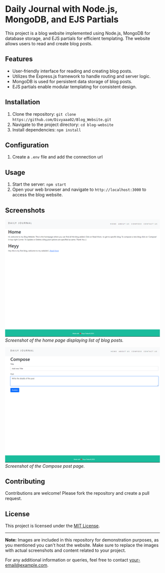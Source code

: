 # Daily Journal with Node.js, MongoDB, and EJS Partials


This project is a blog website implemented using Node.js, MongoDB for database storage, and EJS partials for efficient templating. The website allows users to read and create blog posts.

## Features

- User-friendly interface for reading and creating blog posts.
- Utilizes the Express.js framework to handle routing and server logic.
- MongoDB is used for persistent data storage of blog posts.
- EJS partials enable modular templating for consistent design.

## Installation

1. Clone the repository: `git clone https://github.com/Divyaaa02/Blog_Website.git`
2. Navigate to the project directory: `cd blog-website`
3. Install dependencies: `npm install`

## Configuration

1. Create a `.env` file and add the connection url

## Usage

1. Start the server: `npm start`
2. Open your web browser and navigate to `http://localhost:3000` to access the blog website.

## Screenshots

![Home Page](screenshots/home.png)
*Screenshot of the home page displaying list of blog posts.*

![Create Post](screenshots/compose.png)
*Screenshot of the Compose post page.*

## Contributing

Contributions are welcome! Please fork the repository and create a pull request.

## License

This project is licensed under the [MIT License](LICENSE).

---

**Note:** Images are included in this repository for demonstration purposes, as you mentioned you can't host the website. Make sure to replace the images with actual screenshots and content related to your project.

For any additional information or queries, feel free to contact [your-email@example.com](mailto:your-email@example.com).
